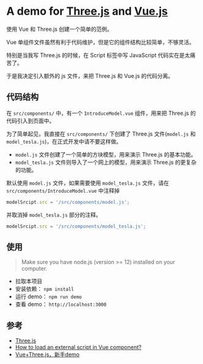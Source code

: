 # A demo for [Three.js](http://threejs.org) and [Vue.js](https://vuejs.org)

使用 Vue 和 Three.js 创建一个简单的范例。

Vue 单组件文件虽然有利于代码维护，但是它的组件结构比较简单，不够灵活。

特别是当我写 Three.js 的时候，在 Script 标签中写 JavaScript 代码实在是太痛苦了。

于是我决定引入额外的 js 文件，来把 Three.js 和 Vue.js 的代码分离。

## 代码结构
在 `src/components/` 中，有一个 `IntroduceModel.vue` 组件，用来把 Three.js 的代码引入到页面中。

为了简单起见，我直接在 `src/components/` 下创建了 Three.js 文件(`model.js` 和 `model_tesla.js`)，在正式开发中请不要这样做。
- `model.js` 文件创建了一个简单的方块模型，用来演示 Three.js 的基本功能。
- `model_tesla.js` 文件则导入了一个网上的模型，用来演示 Three.js 的更复杂的功能。

默认使用 `model.js` 文件，如果需要使用 `model_tesla.js` 文件，请在 `src/components/IntroduceModel.vue` 中注释掉
```js
modelSrcipt.src = '/src/components/model.js';
```
并取消掉 `model_tesla.js` 部分的注释。
```js
modelSrcipt.src = '/src/components/model_tesla.js';
```
## 使用
> Make sure you have node.js (version >= 12) installed on your computer.
- 拉取本项目
- 安装依赖： `npm install` 
- 运行 demo： `npm run demo`
- 查看 demo： `http://localhost:3000`

## 参考
- [Three.js](http://threejs.org)
- [How to load an external script in Vue component?](https://vue-view.com/how-to-load-an-external-script-in-vue-component/)
- [Vue+Three.js，新手demo](https://zhuanlan.zhihu.com/p/333615381)